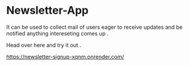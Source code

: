 # Newsletter-App
It can be used to collect mail of users eager to receive updates and be notified anything intereseting comes up .

Head over here and try it out .

https://newsletter-signup-xqnm.onrender.com/
